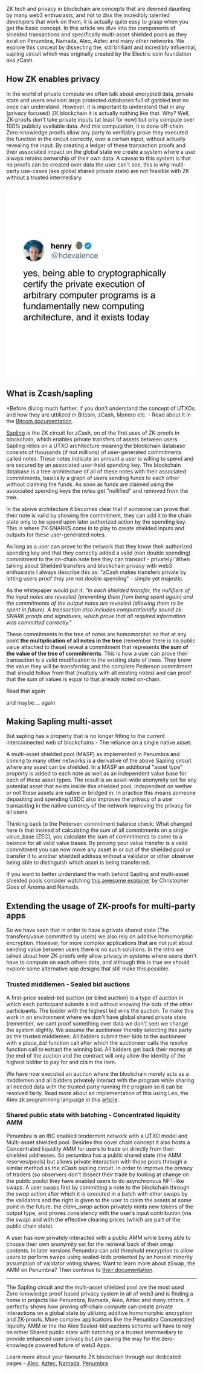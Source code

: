 ZK tech and privacy in blockchain are concepts that are deemed daunting by many web3 enthusiasts, and not to diss the incredibly talented developers that work on them, it is actually quite easy to grasp when you get the basic concept. In this article we dive into the components of shielded transactions and specifically multi-asset shielded pools as they exist on Penumbra, Namada, Aleo, Aztec and many other networks. We explore this concept by dissecting the, still brilliant and incredibly influential, sapling circuit which was originally created by the Electric coin foundation aka zCash.

## How ZK enables privacy
In the world of private compute we often talk about encrypted data, private state and users envision large protected databases full of garbled text no once can understand. However, it is important to understand that in any (privacy focused) ZK blockchain it is actually nothing like that. Why? Well, ZK-proofs don't take private inputs (at least for now) but only compute over 100% publicly available data. And this computation, it is done off-chain. Zero-knowledge proofs allow any party to verifiably prove they executed the function in the circuit correctly, over a certain input, without actually revealing the input. By creating a ledger of these transaction proofs and their associated impact on the global state we create a system where a user always retains ownership of their own data. A caveat to this system is that no proofs can be created over data the user can't see, this is why multi-party use-cases (aka global shared private state) are not feasible with ZK without a trusted intermediary.

![image henry twitter](https://github.com/LavenderFive/blogs/blob/master/images/blog/Henry_zk_tweet.png?raw=true "A tweet by Henry, founder of Penumbra Labs, on how awesome and influential ZK tech is")

## What is Zcash/sapling 

*Before diving much further, if you don't understand the concept of UTXOs and how they are uttilized in Bitcoin, zCash, Monero etc. - Read about it in the [Bitcoin documentation](https://developer.bitcoin.org/devguide/transactions.html#introduction).

[Sapling](https://github.com/zcash/zips/blob/main/protocol/sapling.pdf) is the ZK circuit for zCash, on of the first uses of ZK-proofs in blockchain, which enables private transfers of assets between users. Sapling relies on a UTXO architecture meaning the blockchain database consists of thousands (if not millions) of user-generated commitments called notes. These notes indicate an amount a user is willing to spend and are secured by an associated user-held spending key. The blockchain database is a tree architecture of all of these notes with their associated commitments, basically a graph of users sending funds to each other without claiming the funds. As soon as funds are claimed using the associated spending keys the notes get "nullified" and removed from the tree.

In the above architecture it becomes clear that if someone can prove that their note is valid by showing the commitment, they can add it to the chain state only to be spend upon later authorized action by the spending key. This is where ZK-SNARKS come in to play to create shielded inputs and outputs for these user-generated notes.

As long as a user can prove to the network that they know their authorized spending key and that they correctly added a valid (non double spending) commitment to the on-chain note tree they can transact - privately! When talking about Shielded transfers and blockchain privacy with web3 enthusiasts I always describe this as: "zCash makes transfers private by letting users proof they are not double spending" - simple yet majestic.

As the whitepaper would put it:
*"In each shielded transfer, the nullifiers of the input notes are revealed (preventing them from being spent again) and the commitments of the output notes are revealed (allowing them to be spent in future). A transaction also includes computationally sound zk-SNARK proofs and signatures, which prove that all required information was committed correctly."*

These commitments in the tree of notes are homomorphic so that at any point **the multiplication of all notes in the tree** (remember there is no public value attached to these) reveal a commitment that represents **the sum of the value of the tree of commitments**. This is how a user can prove their transaction is a valid modification to the existing state of trees. They know the value they will be transferring and the complete Pederson commitment that should follow from that (multiply with all existing notes) and can proof that the sum of values is equal to that already noted on-chain.

Read that again

and maybe.... again

## Making Sapling multi-asset

But sapling has a property that is no longer fitting to the current interconnected web of blockchains - The reliance on a single native asset.

A multi-asset shielded pool (MASP) as implemented in Penumbra and coming to many other networks is a derivative of the above Sapling circuit where any asset can be shielded. In a MASP an additional "asset type" property is added to each note as well as an independent value base for each of these asset types. The result is an asset-wide anonymity set for any potential asset that exists inside this shielded pool, independent on wether or not these assets are native or bridged in. In practice this means someone depositing and spending USDC also improves the privacy of a user transacting in the native currency of the network improving the privacy for all users.

Thinking back to the Pedersen commitment balance check:
What changed here is that instead of calculating the sum of all commitments on a single value_base (ZEC), you calculate the sum of commitments to come to a balance for all valid value bases. By proving your value transfer is a valid commitment you can now move any asset in or out of the shielded pool or transfer it to another shielded address without a validator or other observer being able to distinguish which asset is being transferred.

If you want to better understand the math behind Sapling and multi-asset shielded pools consider watching [this awesome explainer](https://lavenderfive.com/networks?id=namada) by Christopher Goes of Anoma and Namada.

## Extending the usage of ZK-proofs for multi-party apps

So we have seen that in order to have a private shared state (The transfers/value committed by users) we also rely on additive homomorphic encryption. However, for more complex applications that are not just about sending value between users there is no such solutions. In the intro we talked about how ZK-proofs only allow privacy in systems where users don't have to compute on each others data, and although this is true we should explore some alternative app designs that still make this possible.

### Trusted middlemen - Sealed bid auctions
A first-price sealed-bid auction (or blind auction) is a type of auction in which each participant submits a bid without knowing the bids of the other participants. The bidder with the highest bid wins the auction. To make this work in an environment where we don't have global shared private state (remember, we cant proof something over data we don't see) we change the system slightly. We assume the auctioneer thereby selecting this party as the trusted middlemen. All bidders submit their bids to the auctioneer with a *place_bid* function call after which the auctioneer calls the *resolve* function call to extract the winning bid. All bidders get back their money at the end of the auction and the contract will only allow the identity of the highest bidder to pay for and claim the item.

We have now executed an auction where the blockchain merely acts as a middlemen and all bidders privately interact with the program while sharing all needed data with the trusted party running the program so it can be resolved fairly. Read more about an implementation of this using Leo, the Aleo zk programming language in this [article](https://medium.com/@ololo70/unveiling-the-secrets-of-first-price-sealed-bid-auctions-with-aleo-0f3076410ca7).

### Shared public state with batching - Concentrated liquidity AMM
Penumbra is an IBC enabled tendermint network with a UTXO model and Multi-asset shielded pool. Besides this novel chain concept it also hosts a Concentrated liquidity AMM for users to trade on directly from their shielded addresses. So penumbra has a public shared state (the AMM reserves/pools) but allows private interaction with those pools through a similar method as the zCash sapling circuit. In order to improve the privacy of traders (so observers don't dissect their trade by looking at change on the public pools) they have enabled users to do asynchronous NFT-like swaps. A user swaps first by committing a note to the blockchain through the *swap* action after which it is executed in a batch with other swaps by the validators and the right is given to the user to claim the assets at some point in the future. the *claim_swap* action privately mints new tokens of the output type, and proves consistency with the user’s input contribution (via the swap) and with the effective clearing prices (which are part of the public chain state).

A user has now privately interacted with a public AMM while being able to choose their own anonymity set for the retrieval back of their swap contents. In later versions Penumbra can add threshold encryption to allow users to perform swaps using sealed-bids protected by an honest minority assumption of validator voting shares. Want to learn more about zSwap, the AMM on Penumbra? Then continue to [their documentation](https://protocol.penumbra.zone/main/dex.html).

---

The Sapling circuit and the multi-asset shielded pool are the most used Zero-knowledge proof based privacy system in all of web3 and is finding a home in projects like Penumbra, Namada, Aleo, Aztec and many others. It perfectly shows how proving off-chain compute can create private interactions on a global state by utilizing additive homomorphic encryption and ZK-proofs. More complex applications like the Penumbra Concentrated liquidity AMM or the the Aleo Sealed-bid auctions scheme will have to rely on either Shared public state with batching or a trusted intermediary to provide enhanced user privacy but are paving the way for the zero-knowlegde powered future of web3 Apps.

Learn more about your favourite ZK blockchain through our dedicated pages - [Aleo](https://lavenderfive.com/networks?id=aleo), [Aztec](https://lavenderfive.com/networks?id=aztec), [Namada](https://lavenderfive.com/networks?id=namada), [Penumbra](https://lavenderfive.com/networks?id=penumbra)